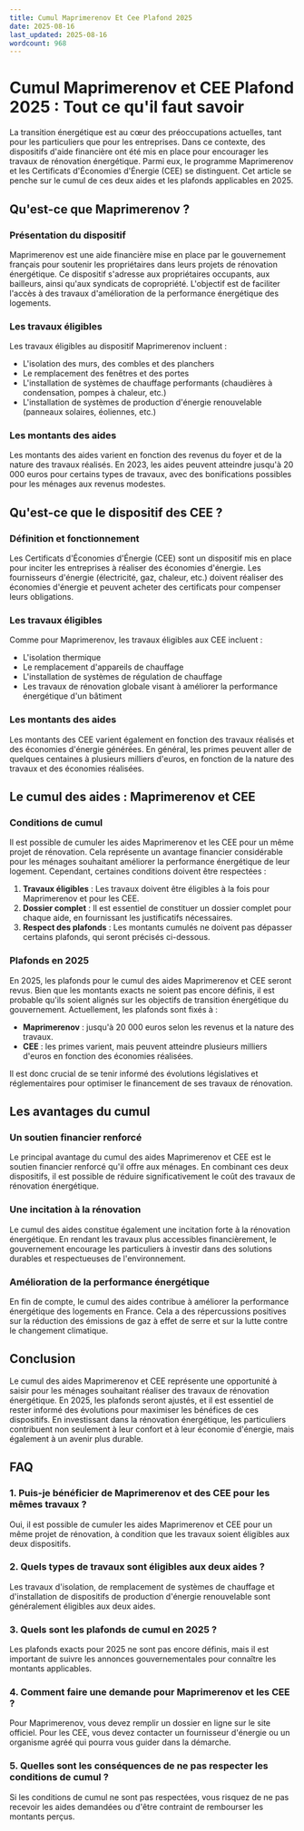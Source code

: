 ```yaml
---
title: Cumul Maprimerenov Et Cee Plafond 2025
date: 2025-08-16
last_updated: 2025-08-16
wordcount: 968
---
```


# Cumul Maprimerenov et CEE Plafond 2025 : Tout ce qu'il faut savoir

La transition énergétique est au cœur des préoccupations actuelles, tant pour les particuliers que pour les entreprises. Dans ce contexte, des dispositifs d'aide financière ont été mis en place pour encourager les travaux de rénovation énergétique. Parmi eux, le programme Maprimerenov et les Certificats d'Économies d'Énergie (CEE) se distinguent. Cet article se penche sur le cumul de ces deux aides et les plafonds applicables en 2025.

## Qu'est-ce que Maprimerenov ?

### Présentation du dispositif

Maprimerenov est une aide financière mise en place par le gouvernement français pour soutenir les propriétaires dans leurs projets de rénovation énergétique. Ce dispositif s'adresse aux propriétaires occupants, aux bailleurs, ainsi qu'aux syndicats de copropriété. L'objectif est de faciliter l'accès à des travaux d'amélioration de la performance énergétique des logements.

### Les travaux éligibles

Les travaux éligibles au dispositif Maprimerenov incluent :

- L'isolation des murs, des combles et des planchers
- Le remplacement des fenêtres et des portes
- L'installation de systèmes de chauffage performants (chaudières à condensation, pompes à chaleur, etc.)
- L'installation de systèmes de production d'énergie renouvelable (panneaux solaires, éoliennes, etc.)

### Les montants des aides

Les montants des aides varient en fonction des revenus du foyer et de la nature des travaux réalisés. En 2023, les aides peuvent atteindre jusqu'à 20 000 euros pour certains types de travaux, avec des bonifications possibles pour les ménages aux revenus modestes.

## Qu'est-ce que le dispositif des CEE ?

### Définition et fonctionnement

Les Certificats d'Économies d'Énergie (CEE) sont un dispositif mis en place pour inciter les entreprises à réaliser des économies d'énergie. Les fournisseurs d'énergie (électricité, gaz, chaleur, etc.) doivent réaliser des économies d'énergie et peuvent acheter des certificats pour compenser leurs obligations.

### Les travaux éligibles

Comme pour Maprimerenov, les travaux éligibles aux CEE incluent :

- L'isolation thermique
- Le remplacement d'appareils de chauffage
- L'installation de systèmes de régulation de chauffage
- Les travaux de rénovation globale visant à améliorer la performance énergétique d'un bâtiment

### Les montants des aides

Les montants des CEE varient également en fonction des travaux réalisés et des économies d'énergie générées. En général, les primes peuvent aller de quelques centaines à plusieurs milliers d'euros, en fonction de la nature des travaux et des économies réalisées.

## Le cumul des aides : Maprimerenov et CEE

### Conditions de cumul

Il est possible de cumuler les aides Maprimerenov et les CEE pour un même projet de rénovation. Cela représente un avantage financier considérable pour les ménages souhaitant améliorer la performance énergétique de leur logement. Cependant, certaines conditions doivent être respectées :

1. **Travaux éligibles** : Les travaux doivent être éligibles à la fois pour Maprimerenov et pour les CEE.
2. **Dossier complet** : Il est essentiel de constituer un dossier complet pour chaque aide, en fournissant les justificatifs nécessaires.
3. **Respect des plafonds** : Les montants cumulés ne doivent pas dépasser certains plafonds, qui seront précisés ci-dessous.

### Plafonds en 2025

En 2025, les plafonds pour le cumul des aides Maprimerenov et CEE seront revus. Bien que les montants exacts ne soient pas encore définis, il est probable qu'ils soient alignés sur les objectifs de transition énergétique du gouvernement. Actuellement, les plafonds sont fixés à :

- **Maprimerenov** : jusqu'à 20 000 euros selon les revenus et la nature des travaux.
- **CEE** : les primes varient, mais peuvent atteindre plusieurs milliers d'euros en fonction des économies réalisées.

Il est donc crucial de se tenir informé des évolutions législatives et réglementaires pour optimiser le financement de ses travaux de rénovation.

## Les avantages du cumul

### Un soutien financier renforcé

Le principal avantage du cumul des aides Maprimerenov et CEE est le soutien financier renforcé qu'il offre aux ménages. En combinant ces deux dispositifs, il est possible de réduire significativement le coût des travaux de rénovation énergétique.

### Une incitation à la rénovation

Le cumul des aides constitue également une incitation forte à la rénovation énergétique. En rendant les travaux plus accessibles financièrement, le gouvernement encourage les particuliers à investir dans des solutions durables et respectueuses de l'environnement.

### Amélioration de la performance énergétique

En fin de compte, le cumul des aides contribue à améliorer la performance énergétique des logements en France. Cela a des répercussions positives sur la réduction des émissions de gaz à effet de serre et sur la lutte contre le changement climatique.

## Conclusion

Le cumul des aides Maprimerenov et CEE représente une opportunité à saisir pour les ménages souhaitant réaliser des travaux de rénovation énergétique. En 2025, les plafonds seront ajustés, et il est essentiel de rester informé des évolutions pour maximiser les bénéfices de ces dispositifs. En investissant dans la rénovation énergétique, les particuliers contribuent non seulement à leur confort et à leur économie d'énergie, mais également à un avenir plus durable.

## FAQ

### 1. Puis-je bénéficier de Maprimerenov et des CEE pour les mêmes travaux ?

Oui, il est possible de cumuler les aides Maprimerenov et CEE pour un même projet de rénovation, à condition que les travaux soient éligibles aux deux dispositifs.

### 2. Quels types de travaux sont éligibles aux deux aides ?

Les travaux d'isolation, de remplacement de systèmes de chauffage et d'installation de dispositifs de production d'énergie renouvelable sont généralement éligibles aux deux aides.

### 3. Quels sont les plafonds de cumul en 2025 ?

Les plafonds exacts pour 2025 ne sont pas encore définis, mais il est important de suivre les annonces gouvernementales pour connaître les montants applicables.

### 4. Comment faire une demande pour Maprimerenov et les CEE ?

Pour Maprimerenov, vous devez remplir un dossier en ligne sur le site officiel. Pour les CEE, vous devez contacter un fournisseur d'énergie ou un organisme agréé qui pourra vous guider dans la démarche.

### 5. Quelles sont les conséquences de ne pas respecter les conditions de cumul ?

Si les conditions de cumul ne sont pas respectées, vous risquez de ne pas recevoir les aides demandées ou d'être contraint de rembourser les montants perçus.